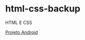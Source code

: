 # html-css-backup
 HTML E CSS

<a href="https://guilhermemoraessiqueira.github/html-css-backup/desafios/d010">Projeto Android</a>
